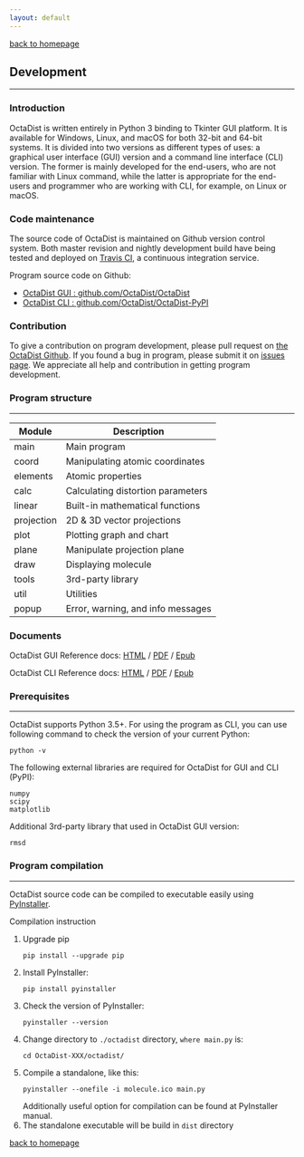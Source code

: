 ```yaml
---
layout: default
---
```

[back to homepage](./)

## Development
***

### Introduction

OctaDist is written entirely in Python 3 binding to Tkinter GUI platform. 
It is available for Windows, Linux, and macOS for both 32-bit and 64-bit systems. 
It is divided into two versions as different types of uses: 
a graphical user interface (GUI) version and a command line interface (CLI) version. 
The former is mainly developed for the end-users, who are not familiar with Linux command, 
while the latter is appropriate for the end-users and programmer who are working with CLI, 
for example, on Linux or macOS. 

### Code maintenance

The source code of OctaDist is maintained on Github version control system. 
Both master revision and nightly development build have being tested and deployed on 
[Travis CI](https://travis-ci.org/), a continuous integration service. 

Program source code on Github: 
- [OctaDist GUI : github.com/OctaDist/OctaDist][Github-GUI-link]
- [OctaDist CLI : github.com/OctaDist/OctaDist-PyPI][Github-CLI-link]

[Github-GUI-link]: https://github.com/OctaDist/OctaDist
[Github-CLI-link]: https://github.com/OctaDist/OctaDist-PyPI

### Contribution

To give a contribution on program development, please pull request on [the OctaDist Github](https://github.com/OctaDist/OctaDist).
If you found a bug in program, please submit it on [issues page](https://github.com/OctaDist/OctaDist/issues). 
We appreciate all help and contribution in getting program development.

### Program structure
***

| Module     | Description       |
| ---------- | ----------------- |
| main       | Main program |
| coord      | Manipulating atomic coordinates |
| elements   | Atomic properties |
| calc       | Calculating distortion parameters |
| linear     | Built-in mathematical functions |
| projection | 2D & 3D vector projections |
| plot       | Plotting graph and chart |
| plane      | Manipulate projection plane |
| draw       | Displaying molecule |
| tools      | 3rd-party library |
| util       | Utilities |
| popup      | Error, warning, and info messages |

### Documents

OctaDist GUI Reference docs: [HTML][GUI-HTML-Link] / [PDF][GUI-PDF-Link] / [Epub][GUI-Epub-Link]

OctaDist CLI Reference docs: [HTML][CLI-HTML-Link] / [PDF][CLI-PDF-Link] / [Epub][CLI-Epub-Link]

[GUI-HTML-Link]: https://octadist.readthedocs.io/en/latest/
[GUI-PDF-Link]: https://readthedocs.org/projects/octadist/downloads/pdf/latest/
[GUI-Epub-Link]: https://readthedocs.org/projects/octadist/downloads/epub/latest/

[CLI-HTML-Link]: https://octadist-pypi.readthedocs.io/en/latest/
[CLI-PDF-Link]: https://readthedocs.org/projects/octadist-pypi/downloads/pdf/latest/
[CLI-Epub-Link]: https://readthedocs.org/projects/octadist-pypi/downloads/epub/latest/

### Prerequisites
***

OctaDist supports Python 3.5+. For using the program as CLI, you can use following command to check the version of your current Python:

```
python -v
```

The following external libraries are required for OctaDist for GUI and CLI (PyPI):

```
numpy
scipy
matplotlib
```

Additional 3rd-party library that used in OctaDist GUI version:

```
rmsd
```

### Program compilation
***

OctaDist source code can be compiled to executable easily using [PyInstaller](https://www.pyinstaller.org/).

Compilation instruction
1. Upgrade pip
   ```
   pip install --upgrade pip
   ```
2. Install PyInstaller:
   ```
   pip install pyinstaller
   ```
3. Check the version of PyInstaller:
   ```
   pyinstaller --version
   ```
4. Change directory to `./octadist` directory, `where main.py` is:
   ```
   cd OctaDist-XXX/octadist/
   ```
5. Compile a standalone, like this:
   ```
   pyinstaller --onefile -i molecule.ico main.py
   ```
   Additionally useful option for compilation can be found at PyInstaller manual.
6. The standalone executable will be build in `dist` directory

[back to homepage](./)
